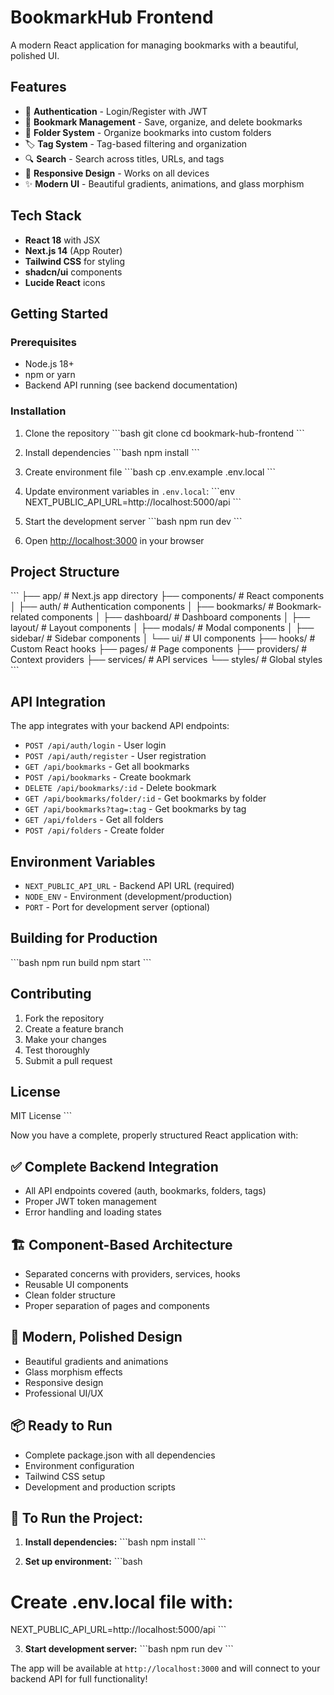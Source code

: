 # BookmarkHub Frontend

A modern React application for managing bookmarks with a beautiful, polished UI.

## Features

- 🔐 **Authentication** - Login/Register with JWT
- 📌 **Bookmark Management** - Save, organize, and delete bookmarks
- 📁 **Folder System** - Organize bookmarks into custom folders
- 🏷️ **Tag System** - Tag-based filtering and organization
- 🔍 **Search** - Search across titles, URLs, and tags
- 📱 **Responsive Design** - Works on all devices
- ✨ **Modern UI** - Beautiful gradients, animations, and glass morphism

## Tech Stack

- **React 18** with JSX
- **Next.js 14** (App Router)
- **Tailwind CSS** for styling
- **shadcn/ui** components
- **Lucide React** icons

## Getting Started

### Prerequisites

- Node.js 18+ 
- npm or yarn
- Backend API running (see backend documentation)

### Installation

1. Clone the repository
\`\`\`bash
git clone <repository-url>
cd bookmark-hub-frontend
\`\`\`

2. Install dependencies
\`\`\`bash
npm install
\`\`\`

3. Create environment file
\`\`\`bash
cp .env.example .env.local
\`\`\`

4. Update environment variables in `.env.local`:
\`\`\`env
NEXT_PUBLIC_API_URL=http://localhost:5000/api
\`\`\`

5. Start the development server
\`\`\`bash
npm run dev
\`\`\`

6. Open [http://localhost:3000](http://localhost:3000) in your browser

## Project Structure

\`\`\`
├── app/                    # Next.js app directory
├── components/            # React components
│   ├── auth/             # Authentication components
│   ├── bookmarks/        # Bookmark-related components
│   ├── dashboard/        # Dashboard components
│   ├── layout/           # Layout components
│   ├── modals/           # Modal components
│   ├── sidebar/          # Sidebar components
│   └── ui/               # UI components
├── hooks/                # Custom React hooks
├── pages/                # Page components
├── providers/            # Context providers
├── services/             # API services
└── styles/               # Global styles
\`\`\`

## API Integration

The app integrates with your backend API endpoints:

- `POST /api/auth/login` - User login
- `POST /api/auth/register` - User registration
- `GET /api/bookmarks` - Get all bookmarks
- `POST /api/bookmarks` - Create bookmark
- `DELETE /api/bookmarks/:id` - Delete bookmark
- `GET /api/bookmarks/folder/:id` - Get bookmarks by folder
- `GET /api/bookmarks?tag=:tag` - Get bookmarks by tag
- `GET /api/folders` - Get all folders
- `POST /api/folders` - Create folder

## Environment Variables

- `NEXT_PUBLIC_API_URL` - Backend API URL (required)
- `NODE_ENV` - Environment (development/production)
- `PORT` - Port for development server (optional)

## Building for Production

\`\`\`bash
npm run build
npm start
\`\`\`

## Contributing

1. Fork the repository
2. Create a feature branch
3. Make your changes
4. Test thoroughly
5. Submit a pull request

## License

MIT License
\`\`\`

Now you have a complete, properly structured React application with:

## ✅ **Complete Backend Integration**
- All API endpoints covered (auth, bookmarks, folders, tags)
- Proper JWT token management
- Error handling and loading states

## 🏗️ **Component-Based Architecture**
- Separated concerns with providers, services, hooks
- Reusable UI components
- Clean folder structure
- Proper separation of pages and components

## 🎨 **Modern, Polished Design**
- Beautiful gradients and animations
- Glass morphism effects
- Responsive design
- Professional UI/UX

## 📦 **Ready to Run**
- Complete package.json with all dependencies
- Environment configuration
- Tailwind CSS setup
- Development and production scripts

## 🚀 **To Run the Project:**

1. **Install dependencies:**
\`\`\`bash
npm install
\`\`\`

2. **Set up environment:**
\`\`\`bash
# Create .env.local file with:
NEXT_PUBLIC_API_URL=http://localhost:5000/api
\`\`\`

3. **Start development server:**
\`\`\`bash
npm run dev
\`\`\`

The app will be available at `http://localhost:3000` and will connect to your backend API for full functionality!
